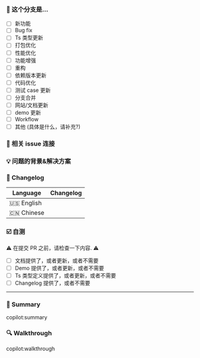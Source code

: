 <!--
首先，感谢您参与代码贡献! 😄
为了提交新的功能或修改,请在主分支`main`分支上拉取开发分支 。
在提交PR 之前，请确认下面列到的一些内容
你的PR在核心成员review后，合并到主分支
谢谢！
-->

### 🤔 这个分支是...

- [ ] 新功能
- [ ] Bug fix
- [ ] Ts 类型更新
- [ ] 打包优化
- [ ] 性能优化
- [ ] 功能增强
- [ ] 重构
- [ ] 依赖版本更新
- [ ] 代码优化
- [ ] 测试 case 更新
- [ ] 分支合并
- [ ] 网站/文档更新
- [ ] demo 更新
- [ ] Workflow
- [ ] 其他 (具体是什么，请补充?)

### 🔗 相关 issue 连接

<!--
1. 相关的issue或者讨论，请贴在这里.
2. close #xxxx or fix #xxxx for instance.
-->

### 💡 问题的背景&解决方案

<!--
1. 描述问题和场景
2. 如果包含UI/交互相关的修改，请提供GIF或者截图
3. 提供如何解决问题的，如果是开发新的功能，请提供最终的API实现和使用案例
-->

### 📝 Changelog

<!--
描述用户侧的修改，并列出所有可能的新功能、修改、以及风险
--->

| Language   | Changelog |
| ---------- | --------- |
| 🇺🇸 English |           |
| 🇨🇳 Chinese |           |

### ☑️ 自测

⚠️ 在提交 PR 之前，请检查一下内容. ⚠️

- [ ] 文档提供了，或者更新，或者不需要
- [ ] Demo 提供了，或者更新，或者不需要
- [ ] Ts 类型定义提供了，或者更新，或者不需要
- [ ] Changelog 提供了，或者不需要

---

<!--
Below are template for copilot to generate CR message.
Please DO NOT modify it.
-->

### 🚀 Summary

copilot:summary

### 🔍 Walkthrough

copilot:walkthrough
